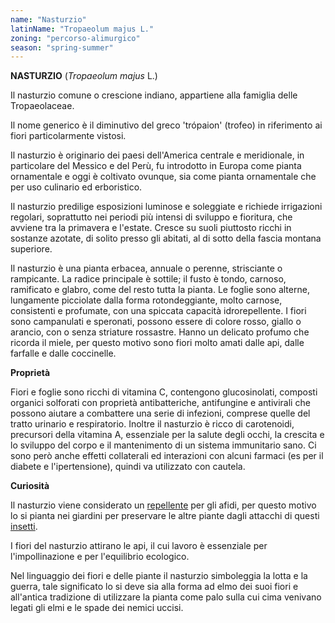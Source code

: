 ```yaml
---
name: "Nasturzio"
latinName: "Tropaeolum majus L."
zoning: "percorso-alimurgico"
season: "spring-summer"
---
```


**NASTURZIO** (*Tropaeolum majus* L.)

Il nasturzio comune o crescione indiano, appartiene alla famiglia delle
Tropaeolaceae.

Il nome generico è il diminutivo del greco \'trópaion\' (trofeo) in
riferimento ai fiori particolarmente vistosi.

Il nasturzio è originario dei paesi dell'America centrale e meridionale,
in particolare del Messico e del Perù, fu introdotto in Europa come
pianta ornamentale e oggi è coltivato ovunque, sia come pianta
ornamentale che per uso culinario ed erboristico.

Il nasturzio predilige esposizioni luminose e soleggiate e richiede
irrigazioni regolari, soprattutto nei periodi più intensi di sviluppo e
fioritura, che avviene tra la primavera e l'estate. Cresce su
suoli piuttosto ricchi in sostanze azotate, di solito presso gli
abitati, al di sotto della fascia montana superiore.

Il nasturzio è una pianta erbacea, annuale o perenne, strisciante o
rampicante. La radice principale è sottile; il fusto è tondo, carnoso,
ramificato e glabro, come del resto tutta la pianta. Le foglie sono
alterne, lungamente picciolate dalla forma rotondeggiante, molto
carnose, consistenti e profumate, con una spiccata capacità
idrorepellente. I fiori sono campanulati e speronati, possono
essere di colore rosso, giallo o arancio, con o senza striature
rossastre. Hanno un delicato profumo che ricorda il miele, per questo
motivo sono fiori molto amati dalle api, dalle farfalle e dalle
coccinelle.

**Proprietà**

Fiori e foglie sono ricchi di vitamina C, contengono glucosinolati,
composti organici solforati con proprietà antibatteriche, antifungine e
antivirali che possono aiutare a combattere una serie di infezioni,
comprese quelle del tratto urinario e respiratorio. Inoltre il nasturzio
è ricco di carotenoidi, precursori della vitamina A, essenziale per la
salute degli occhi, la crescita e lo sviluppo del corpo e il
mantenimento di un sistema immunitario sano. Ci sono però anche effetti
collaterali ed interazioni con alcuni farmaci (es per il diabete e
l'ipertensione), quindi va utilizzato con cautela.

**Curiosità**

Il nasturzio viene considerato un
[repellente](https://www.my-personaltrainer.it/cosmetici/insettorepellenti.html)
per gli afidi, per questo motivo lo si pianta nei giardini per
preservare le altre piante dagli attacchi di questi
[insetti](https://www.my-personaltrainer.it/salute-benessere/punture-di-insetto.html).

I fiori del nasturzio attirano le api, il cui lavoro è essenziale per
l\'impollinazione e per l\'equilibrio ecologico.

Nel linguaggio dei fiori e delle piante il nasturzio
simboleggia la lotta e la guerra, tale significato lo
si deve sia alla forma ad elmo dei suoi fiori e all'antica tradizione di
utilizzare la pianta come palo sulla cui cima venivano legati gli elmi e
le spade dei nemici uccisi.
